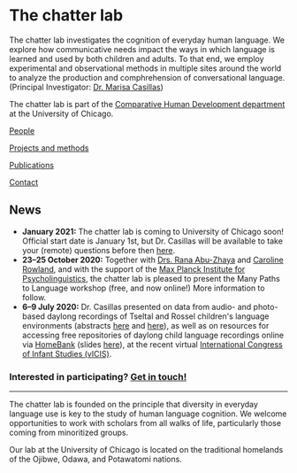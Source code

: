 # The chatter lab

The chatter lab investigates the cognition of everyday human language. We explore how communicative needs impact the ways in which language is learned and used by both children and adults. To that end, we employ experimental and observational methods in multiple sites around the world to analyze the production and comphrehension of conversational language. (Principal Investigator: [Dr. Marisa Casillas](./marisa-personal-page.md))

The chatter lab is part of the [Comparative Human Development department](https://humdev.uchicago.edu/) at the University of Chicago.

[People](./people.md)

[Projects and methods](./projects.md)

[Publications](./publications.md)

[Contact](./contact.md)

## News

* **January 2021:** The chatter lab is coming to University of Chicago soon! Official start date is January 1st, but Dr. Casillas will be available to take your (remote) questions before then [here](./contact.md).
* **23–25 October 2020:** Together with [Drs. Rana Abu-Zhaya](https://www.researchgate.net/profile/Rana_Abu-Zhaya) and [Caroline Rowland](https://www.mpi.nl/people/rowland-caroline), and with the support of the [Max Planck Institute for Psycholinguistics](https://www.mpi.nl/), the chatter lab is pleased to present the Many Paths to Language workshop (free, and now online!) More information to follow.
* **6–9 July 2020:** Dr. Casillas presented on data from audio- and photo-based daylong recordings of Tseltal and Rossel children's language environments (abstracts [here](https://docs.google.com/document/d/12idVHgSDQIJcHN4HeHeWRhN-kkxHHd2mceR0P5aukyA/edit?usp=sharing) and [here](https://docs.google.com/document/d/1Acsnv-_bM9dYSb9eFGTBrAQAFk94-n5C7cbKsqTNYfg/edit?usp=sharing)), as well as on resources for accessing free repositories of daylong child language recordings online via [HomeBank](https://homebank.talkbank.org/) (slides [here](https://docs.google.com/presentation/d/1NvpeuBTKIi4FaiXjvrnnpYbLgS3UITTLA_mxynY9w04/edit?usp=sharing)), at the recent virtual [International Congress of Infant Studies (vICIS)](https://infantstudies.org/program/).

### Interested in participating? [Get in touch!](./contact.md)

----
The chatter lab is founded on the principle that diversity in everyday language use is key to the study of human language cognition. We welcome opportunities to work with scholars from all walks of life, particularly those coming from minoritized groups.

Our lab at the University of Chicago is located on the traditional homelands of the Ojibwe, Odawa, and Potawatomi nations.